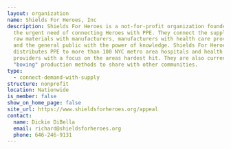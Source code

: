 ```yaml
---
layout: organization
name: Shields For Heroes, Inc
description: Shields For Heroes is a not-for-profit organization founded to meet
  the urgent need of connecting Heroes with PPE. They connect the suppliers of
  raw materials with manufacturers, manufacturers with health care providers,
  and the general public with the power of knowledge. Shields For Heroes
  distributes PPE to more than 100 NYC metro area hospitals and health care
  providers with a focus on the areas hardest hit. They are also currently
  "boxing" production methods to share with other communities.
type:
  - connect-demand-with-supply
structure: nonprofit
location: Nationwide
is_member: false
show_on_home_page: false
site_url: https://www.shieldsforheroes.org/appeal
contact:
  name: Dickie DiBella
  email: richard@shieldsforheroes.org
  phone: 646-246-9131
---
```

